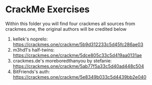 # CrackMe Exercises

Within this folder you will find four crackmes all sources from crackmes.one, the original authors will be credited below

1. kellek's noprelo: https://crackmes.one/crackme/5b9d312233c5d45fc286ae03
2. m3hd1's half-twins: https://crackmes.one/crackme/5dce805c33c5d419aa0131ae
3. crackmes.de's moreboredthanyou by stefanie: https://crackmes.one/crackme/5ab77f5a33c5d40ad448c504
4. BitFriends's auth: https://crackmes.one/crackme/5e8349b033c5d4439bb2e040


